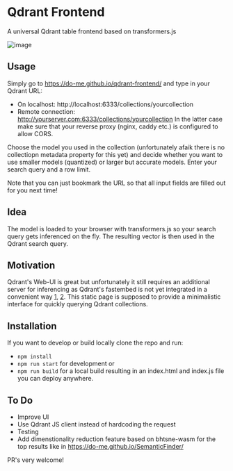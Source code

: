 # Qdrant Frontend
A universal Qdrant table frontend based on transformers.js

![image](https://github.com/do-me/qdrant-frontend/assets/47481567/aa123192-397a-4c7d-a48e-3d83f981f147)

## Usage 
Simply go to https://do-me.github.io/qdrant-frontend/ and type in your Qdrant URL: 
- On localhost: http://localhost:6333/collections/yourcollection
- Remote connection: http://yourserver.com:6333/collections/yourcollection
In the latter case make sure that your reverse proxy (nginx, caddy etc.) is configured to allow CORS. 

Choose the model you used in the collection (unfortunately afaik there is no collectiopn metadata property for this yet) and decide whether you want to use smaller models (quantized) or larger but accurate models.
Enter your search query and a row limit.

Note that you can just bookmark the URL so that all input fields are filled out for you next time!

## Idea 
The model is loaded to your browser with transformers.js so your search query gets inferenced on the fly. The resulting vector is then used in the Qdrant search query.

## Motivation 
Qdrant's Web-UI is great but unfortunately it still requires an additional server for inferencing as Qdrant's fastembed is not yet integrated in a convenient way [1](https://github.com/qdrant/fastembed/discussions/117), [2](https://github.com/qdrant/qdrant-web-ui/issues/162). This static page is supposed to provide a minimalistic interface for quickly querying Qdrant collections. 

## Installation
If you want to develop or build locally clone the repo and run: 
- `npm install`
- `npm run start` for development or
- `npm run build` for a local build resulting in an index.html and index.js file you can deploy anywhere.

## To Do 
- Improve UI
- Use Qdrant JS client instead of hardcoding the request
- Testing
- Add dimenstionality reduction feature based on bhtsne-wasm for the top results like in https://do-me.github.io/SemanticFinder/

PR's very welcome!
